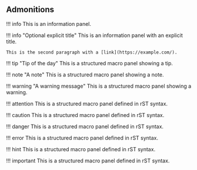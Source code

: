 <!-- confluence-page-id: 00000000000 -->

## Admonitions

!!! info
    This is an information panel.

!!! info "Optional explicit title"
    This is an information panel with an explicit title.

    This is the second paragraph with a [link](https://example.com/).

!!! tip "Tip of the day"
    This is a structured macro panel showing a tip.

!!! note "A note"
    This is a structured macro panel showing a note.

!!! warning "A warning message"
    This is a structured macro panel showing a warning.

!!! attention
    This is a structured macro panel defined in rST syntax.

!!! caution
    This is a structured macro panel defined in rST syntax.

!!! danger
    This is a structured macro panel defined in rST syntax.

!!! error
    This is a structured macro panel defined in rST syntax.

!!! hint
    This is a structured macro panel defined in rST syntax.

!!! important
    This is a structured macro panel defined in rST syntax.
